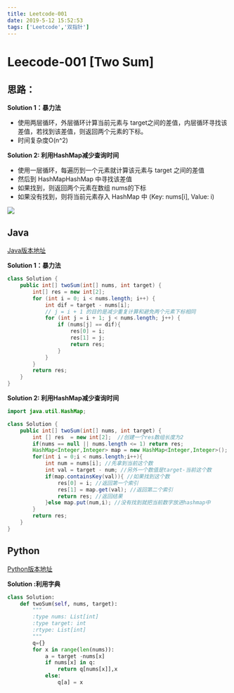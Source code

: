 ```yaml
---
title: Leetcode-001
date: 2019-5-12 15:52:53
tags: ['Leetcode','双指针']
---
```


# Leecode-001 [Two Sum]

## 思路：

**Solution 1：暴力法**

- 使用两层循环，外层循环计算当前元素与 target之间的差值，内层循环寻找该差值，若找到该差值，则返回两个元素的下标。
- 时间复杂度O(n^2)



**Solution 2:  利用HashMap减少查询时间**

- 使用一层循环，每遍历到一个元素就计算该元素与 target 之间的差值
- 然后到 HashMapHashMap 中寻找该差值
- 如果找到，则返回两个元素在数组 nums的下标
- 如果没有找到，则将当前元素存入 HashMap 中 (Key: nums[i], Value: i)

![](https://zhuuu-bucket.oss-cn-beijing.aliyuncs.com/img/20200316214800.png)

<!--more-->



## Java

[Java版本地址](https://github.com/Zhuuuuuuuu/Leetcodes/blob/master/java/001__Two%20sum)

**Solution 1：暴力法**

```java
class Solution {
    public int[] twoSum(int[] nums, int target) {
        int[] res = new int[2];
        for (int i = 0; i < nums.length; i++) {
            int dif = target - nums[i];
            // j = i + 1 的目的是减少重复计算和避免两个元素下标相同
            for (int j = i + 1; j < nums.length; j++) {
                if (nums[j] == dif){
                    res[0] = i;
                    res[1] = j;
                    return res;
                }
            }
        }
        return res;
    }
}

```

**Solution 2:  利用HashMap减少查询时间**

```java
import java.util.HashMap;

class Solution {
    public int[] twoSum(int[] nums, int target) {
        int [] res  = new int[2];  //创建一个res数组长度为2
        if(nums == null || nums.length <= 1) return res;
        HashMap<Integer,Integer> map = new HashMap<Integer,Integer>();
        for(int i = 0;i < nums.length;i++){
            int num = nums[i]; //先拿到当前这个数
            int val = target - num; //另外一个数值是target-当前这个数
            if(map.containsKey(val)){ //如果找到这个数
                res[0] = i; //返回第一个索引
                res[1] = map.get(val); //返回第二个索引
                return res; //返回结果
            }else map.put(num,i); //没有找到就把当前数字放进hashmap中
        }
        return res;
    }
}
```



## Python 

[Python版本地址](https://github.com/Zhuuuuuuuu/Leetcodes/tree/master/python3)

**Solution :利用字典**

```python
class Solution:
    def twoSum(self, nums, target):
        """
        :type nums: List[int]
        :type target: int
        :rtype: List[int]
        """
        q={}
        for x in range(len(nums)):
            a = target -nums[x]
            if nums[x] in q:
                return q[nums[x]],x
            else:
                q[a] = x
```



